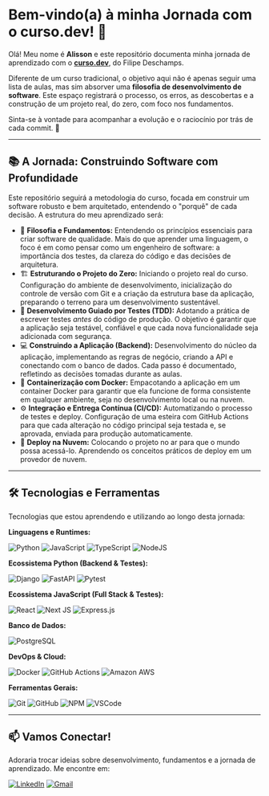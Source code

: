 # Bem-vindo(a) à minha Jornada com o curso.dev! 👋

Olá! Meu nome é **Alisson** e este repositório documenta minha jornada de aprendizado com o **[curso.dev](https://curso.dev/)**, do Filipe Deschamps.

Diferente de um curso tradicional, o objetivo aqui não é apenas seguir uma lista de aulas, mas sim absorver uma **filosofia de desenvolvimento de software**. Este espaço registrará o processo, os erros, as descobertas e a construção de um projeto real, do zero, com foco nos fundamentos.

Sinta-se à vontade para acompanhar a evolução e o raciocínio por trás de cada commit. 🚀

---
    
## 📚 A Jornada: Construindo Software com Profundidade

Este repositório seguirá a metodologia do curso, focada em construir um software robusto e bem arquitetado, entendendo o "porquê" de cada decisão. A estrutura do meu aprendizado será:

-   🧠 **Filosofia e Fundamentos:**
    Entendendo os princípios essenciais para criar software de qualidade. Mais do que aprender uma linguagem, o foco é em como pensar como um engenheiro de software: a importância dos testes, da clareza do código e das decisões de arquitetura.
-   🏗️ **Estruturando o Projeto do Zero:**
    Iniciando o projeto real do curso. Configuração do ambiente de desenvolvimento, inicialização do controle de versão com Git e a criação da estrutura base da aplicação, preparando o terreno para um desenvolvimento sustentável.
-   🧪 **Desenvolvimento Guiado por Testes (TDD):**
    Adotando a prática de escrever testes *antes* do código de produção. O objetivo é garantir que a aplicação seja testável, confiável e que cada nova funcionalidade seja adicionada com segurança.
-   💻 **Construindo a Aplicação (Backend):**
    Desenvolvimento do núcleo da aplicação, implementando as regras de negócio, criando a API e conectando com o banco de dados. Cada passo é documentado, refletindo as decisões tomadas durante as aulas.
-   🐳 **Containerização com Docker:**
    Empacotando a aplicação em um container Docker para garantir que ela funcione de forma consistente em qualquer ambiente, seja no desenvolvimento local ou na nuvem.
-   ⚙️ **Integração e Entrega Contínua (CI/CD):**
    Automatizando o processo de testes e deploy. Configuração de uma esteira com GitHub Actions para que cada alteração no código principal seja testada e, se aprovada, enviada para produção automaticamente.
-   🚀 **Deploy na Nuvem:**
    Colocando o projeto no ar para que o mundo possa acessá-lo. Aprendendo os conceitos práticos de deploy em um provedor de nuvem.

---

## 🛠️ Tecnologias e Ferramentas

Tecnologias que estou aprendendo e utilizando ao longo desta jornada:

**Linguagens e Runtimes:**

![Python](https://img.shields.io/badge/Python-3776AB?style=for-the-badge&logo=python&logoColor=white)
![JavaScript](https://img.shields.io/badge/JavaScript-%23F7DF1E.svg?style=for-the-badge&logo=javascript&logoColor=black)
![TypeScript](https://img.shields.io/badge/TypeScript-%233178C6.svg?style=for-the-badge&logo=typescript&logoColor=white)
![NodeJS](https://img.shields.io/badge/Node.js-339933?style=for-the-badge&logo=nodedotjs&logoColor=white)

**Ecossistema Python (Backend & Testes):**

![Django](https://img.shields.io/badge/Django-092E20?style=for-the-badge&logo=django&logoColor=white)
![FastAPI](https://img.shields.io/badge/FastAPI-009688?style=for-the-badge&logo=fastapi&logoColor=white)
![Pytest](https://img.shields.io/badge/Pytest-0A9EDC?style=for-the-badge&logo=pytest&logoColor=white)

**Ecossistema JavaScript (Full Stack & Testes):**

![React](https://img.shields.io/badge/React-61DAFB?style=for-the-badge&logo=react&logoColor=black)
![Next JS](https://img.shields.io/badge/Next.js-000000?style=for-the-badge&logo=nextdotjs&logoColor=white)
![Express.js](https://img.shields.io/badge/Express.js-000000?style=for-the-badge&logo=express&logoColor=white)


**Banco de Dados:**

![PostgreSQL](https://img.shields.io/badge/PostgreSQL-%23316192.svg?style=for-the-badge&logo=postgresql&logoColor=white)

**DevOps & Cloud:**

![Docker](https://img.shields.io/badge/Docker-2496ED?style=for-the-badge&logo=docker&logoColor=white)
![GitHub Actions](https://img.shields.io/badge/GitHub%20Actions-2088FF?style=for-the-badge&logo=github-actions&logoColor=white)
![Amazon AWS](https://img.shields.io/badge/AWS-232F3E?style=for-the-badge&logo=amazon-aws&logoColor=white)

**Ferramentas Gerais:**

![Git](https://img.shields.io/badge/GIT-%23F05033.svg?style=for-the-badge&logo=git&logoColor=white)
![GitHub](https://img.shields.io/badge/GitHub-%23181717.svg?style=for-the-badge&logo=github&logoColor=white)
![NPM](https://img.shields.io/badge/NPM-%23CB3837.svg?style=for-the-badge&logo=npm&logoColor=white)
![VSCode](https://img.shields.io/badge/Visual_Studio_Code-007ACC?style=for-the-badge&logo=visual-studio-code&logoColor=white)

---

## 📫 Vamos Conectar!

Adoraria trocar ideias sobre desenvolvimento, fundamentos e a jornada de aprendizado. Me encontre em:

[![LinkedIn](https://img.shields.io/badge/LinkedIn-%230077B5.svg?style=for-the-badge&logo=linkedin&logoColor=white)](https://www.linkedin.com/in/alisson-pereira-ferreira-450223b/)
[![Gmail](https://img.shields.io/badge/Gmail-%23EA4335.svg?style=for-the-badge&logo=gmail&logoColor=white)](mailto:alissonpef@gmail.com)


